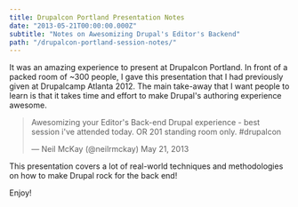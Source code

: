 ```yaml
---
title: Drupalcon Portland Presentation Notes
date: "2013-05-21T00:00:00.000Z"
subtitle: "Notes on Awesomizing Drupal's Editor's Backend"
path: "/drupalcon-portland-session-notes/"
---
```


It was an amazing experience to present at Drupalcon Portland. In front of a packed room of ~300 people, I gave this presentation that I had previously given at Drupalcamp Atlanta 2012. The main take-away that I want people to learn is that it takes time and effort to make Drupal's authoring experience awesome.

> Awesomizing your Editor's Back-end Drupal experience - best session i've attended today. OR 201 standing room only. #drupalcon
>
> — Neil McKay (@neilrmckay) May 21, 2013

This presentation covers a lot of real-world techniques and methodologies on how to make Drupal rock for the back end!

Enjoy!